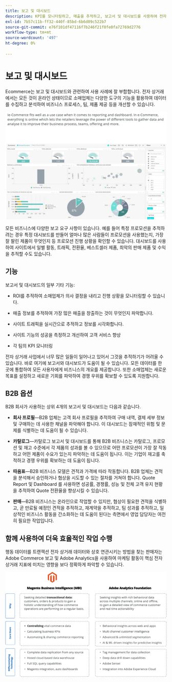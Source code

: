 ```yaml
---
title: 보고 및 대시보드
description: KPI를 모니터링하고, 매출을 추적하고, 보고서 및 대시보드를 사용하여 전자 상거래 사이트의 성공을 측정합니다.
exl-id: 7b57c11b-ff32-440f-85bd-6b6d09c522b7
source-git-commit: e76f101df47116f7b246f21f0fe0fa72769d2776
workflow-type: tm+mt
source-wordcount: '497'
ht-degree: 0%

---
```


# 보고 및 대시보드

Ecommerce는 보고 및 대시보드와 관련하여 사용 사례에 잘 부합합니다. 전자 상거래에서는 모든 것이 온라인 상태이므로 소매업체는 다양한 도구의 기능을 활용하여 데이터를 수집하고 분석하여 비즈니스 프로세스, 팀, 제품 제공 등을 개선할 수 있습니다.

![보고 대시보드 예](../../assets/playbooks/dashboard-example.png)

모든 비즈니스에 다양한 보고 요구 사항이 있습니다. 예를 들어 특정 프로모션을 추적하려는 경우 특정 대시보드를 만들어 얼마나 많은 사람들이 프로모션을 사용했는지, 가장 잘 팔린 제품이 무엇인지 등 프로모션 진행 상황을 확인할 수 있습니다. 대시보드를 사용하여 사이트에서 일별 활동, 트래픽, 전환율, 베스트셀러 제품, 최악의 판매 제품 및 수익을 추적할 수도 있습니다.

## 기능

보고서 및 대시보드의 일부 기타 기능:

- ROI를 추적하여 소매업체가 의사 결정을 내리고 진행 상황을 모니터링할 수 있습니다.

- 매출 정보를 추적하여 가장 많은 매출을 창출하는 것이 무엇인지 파악합니다.

- 사이트 트래픽을 실시간으로 추적하고 정보를 시각화합니다.

- 사이트 기능의 성공을 측정하고 개선하여 고객 서비스 향상

- 각 팀의 KPI 모니터링

전자 상거래 사업에서 너무 많은 일들이 일어나고 있어서 그것을 추적하기가 어려울 수 있습니다. 바로 여기에 보고서와 대시보드가 도움이 될 수 있습니다. 모든 데이터를 한 곳에 통합하여 모든 사용자에게 비즈니스의 개요를 제공합니다. 또한 소매업체는 새로운 목표를 설정하고 새로운 기회를 파악하여 경쟁 우위를 확보할 수 있도록 지원합니다.

## B2B 옵션

B2B 회사가 사용하는 상위 4개의 보고서 및 대시보드는 다음과 같습니다.

- **회사 프로필**—B2B 업체는 고객 회사 프로필을 추적하여 구매 내역, 결제 세부 정보 및 구매하는 데 사용한 채널을 파악해야 합니다. 이 대시보드는 잠재적인 위험 및 문제를 식별하는 데 도움이 될 수 있습니다.

- **카탈로그**—카탈로그 보고서 및 대시보드를 통해 B2B 비즈니스는 카탈로그, 프로모션 및 재고 수준에서 각 제품의 성과를 볼 수 있으므로 어떤 프로모션이 가장 잘 작동하고 어떤 제품이 수요가 있는지 파악하는 데 도움이 됩니다. 이는 기업이 재고를 축적하고 경쟁 우위를 확보하는 데 도움이 됩니다.

- **따옴표**—B2B 비즈니스 모델은 견적과 가격에 따라 작동합니다. B2B 업체는 견적을 분석해서 승인하거나 협상을 시도할 수 있는 절차를 거쳐야 합니다. Quote Report 및 Dashboard 를 사용하면 성공률, 경쟁률, 성능 및 전체 고객 유지 현황을 추적하여 Quote 전환율을 향상시킬 수 있습니다.

- **판매**—B2B 비즈니스는 온라인으로 작업할 수 있지만, 협상이 필요한 견적을 식별하고, 곧 만료될 예정인 견적을 추적하고, 재계약을 추적하고, 팀 성과를 추적하고, 일상적인 비즈니스 활동을 간소화하는 데 도움이 된다는 측면에서 영업 담당자는 여전히 필요한 작업입니다.

## 함께 사용하여 더욱 효율적인 작업 수행

행동 데이터를 트랜잭션 전자 상거래 데이터와 상호 연관시키는 방법을 찾는 판매자는 Adobe Commerce 보고 및 Adobe Analytics을 사용하여 마케팅 활동이 핵심 전자 상거래 지표에 미치는 영향을 보다 정확하게 파악할 수 있습니다.

![보고 다이어그램](../../assets/playbooks/reporting-diagram.png)
